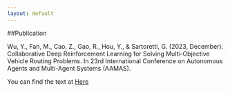 ```yaml
---
layout: default
---
```


##Publication

Wu, Y., Fan, M., Cao, Z., Gao, R., Hou, Y., & Sartoretti, G. (2023, December). Collaborative Deep Reinforcement Learning for Solving Multi-Objective Vehicle Routing Problems. In 23rd International Conference on Autonomous Agents and Multi-Agent Systems (AAMAS).

You can find the text at [Here](https://research.tue.nl/en/publications/collaborative-deep-reinforcement-learning-for-solving-multi-objec)
